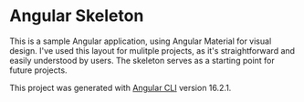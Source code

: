 # Angular Skeleton

This is a sample Angular application, using Angular Material for visual design.
I've used this layout for mulitple projects, as it's straightforward and easily
understood by users. The skeleton serves as a starting point for future projects.

This project was generated with [Angular CLI](https://github.com/angular/angular-cli) version 16.2.1.
